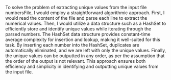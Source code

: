 To solve the problem of extracting unique values from the input file numbersFile, I would employ a straightforward algorithmic approach. First, I would read the content of the file and parse each line to extract the numerical values. Then, I would utilize a data structure such as a HashSet to efficiently store and identify unique values while iterating through the parsed numbers. The HashSet data structure provides constant-time average complexity for insertion and lookup, making it well-suited for this task. By inserting each number into the HashSet, duplicates are automatically eliminated, and we are left with only the unique values. Finally, the unique values can be outputted in any order, as per the assumption that the order of the output is not relevant. This approach ensures both efficiency and simplicity in identifying and outputting unique values from the input file.

